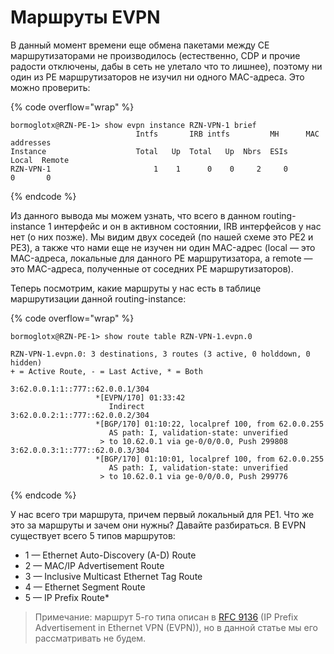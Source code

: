 # Маршруты EVPN

В данный момент времени еще обмена пакетами между CE маршрутизаторами не производилось (естественно, CDP и прочие радости отключены, дабы в сеть не улетало что то лишнее), поэтому ни один из PE маршрутизаторов не изучил ни одного MAC-адреса. Это можно проверить:

{% code overflow="wrap" %}
```
bormoglotx@RZN-PE-1> show evpn instance RZN-VPN-1 brief
                            Intfs       IRB intfs         MH      MAC addresses
Instance                    Total   Up  Total   Up  Nbrs  ESIs    Local  Remote
RZN-VPN-1                       1    1      0    0     2     0        0       0
```
{% endcode %}

Из данного вывода мы можем узнать, что всего в данном routing-instance 1 интерфейс и он в активном состоянии, IRB интерфейсов у нас нет (о них позже). Мы видим двух соседей (по нашей схеме это PE2 и PE3), а также что нами еще не изучен ни один MAC-адрес (local — это MAC-адреса, локальные для данного PE маршрутизатора, а remote — это MAC-адреса, полученные от соседних PE маршрутизаторов).

Теперь посмотрим, какие маршруты у нас есть в таблице маршрутизации данной routing-instance:

{% code overflow="wrap" %}
```
bormoglotx@RZN-PE-1> show route table RZN-VPN-1.evpn.0

RZN-VPN-1.evpn.0: 3 destinations, 3 routes (3 active, 0 holddown, 0 hidden)
+ = Active Route, - = Last Active, * = Both

3:62.0.0.1:1::777::62.0.0.1/304
                   *[EVPN/170] 01:33:42
                      Indirect
3:62.0.0.2:1::777::62.0.0.2/304
                   *[BGP/170] 01:10:22, localpref 100, from 62.0.0.255
                      AS path: I, validation-state: unverified
                    > to 10.62.0.1 via ge-0/0/0.0, Push 299808
3:62.0.0.3:1::777::62.0.0.3/304
                   *[BGP/170] 01:10:01, localpref 100, from 62.0.0.255
                      AS path: I, validation-state: unverified
                    > to 10.62.0.1 via ge-0/0/0.0, Push 299776
```
{% endcode %}

У нас всего три маршрута, причем первый локальный для PE1. Что же это за маршруты и зачем они нужны? Давайте разбираться. В EVPN существует всего 5 типов маршрутов:

* 1 — Ethernet Auto-Discovery (A-D) Route
* 2 — MAC/IP Advertisement Route
* 3 — Inclusive Multicast Ethernet Tag Route
* 4 — Ethernet Segment Route
* 5 — IP Prefix Route\*

> Примечание: маршрут 5-го типа описан в [RFC 9136](https://tools.ietf.org/html/rfc9136) (IP Prefix Advertisement in Ethernet VPN (EVPN)), но в данной статье мы его рассматривать не будем.
